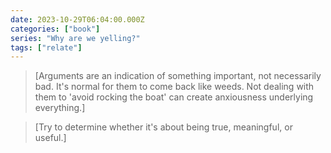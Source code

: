 ```yaml
---
date: 2023-10-29T06:04:00.000Z
categories: ["book"]
series: "Why are we yelling?"
tags: ["relate"]
---
```

> [Arguments are an indication of something important, not necessarily bad. It's normal for them to come back like weeds. Not dealing with them to 'avoid rocking the boat' can create anxiousness underlying everything.]

> [Try to determine whether it's about being true, meaningful, or useful.]
